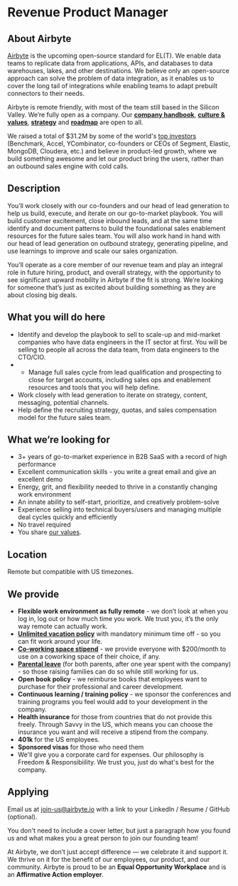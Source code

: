 # Revenue Product Manager

## **About Airbyte**

[Airbyte](http://airbyte.io) is the upcoming open-source standard for EL(T). We enable data teams to replicate data from applications, APIs, and databases to data warehouses, lakes, and other destinations. We believe only an open-source approach can solve the problem of data integration, as it enables us to cover the long tail of integrations while enabling teams to adapt prebuilt connectors to their needs. 

Airbyte is remote friendly, with most of the team still based in the Silicon Valley. We’re fully open as a company. Our **[company handbook](https://handbook.airbyte.io)**, **[culture & values](https://handbook.airbyte.io/company/culture-and-values)**, **[strategy](https://handbook.airbyte.io/strategy/strategy)** and **[roadmap](../13-project-overview/01-roadmap.md)** are open to all.

We raised a total of $31.2M by some of the world's [top investors](./#our-investors) (Benchmark, Accel, YCombinator, co-founders or CEOs of Segment, Elastic, MongoDB, Cloudera, etc.) and believe in product-led growth, where we build something awesome and let our product bring the users, rather than an outbound sales engine with cold calls.

## **Description**

You’ll work closely with our co-founders and our head of lead generation to help us build, execute, and iterate on our go-to-market playbook. You will build customer excitement, close inbound leads, and at the same time identify and document patterns to build the foundational sales enablement resources for the future sales team. You will also work hand in hand with our head of lead generation on outbound strategy, generating pipeline, and use learnings to improve and scale our sales organization. 

You’ll operate as a core member of our revenue team and play an integral role in future hiring, product, and overall strategy, with the opportunity to see significant upward mobility in Airbyte if the fit is strong. We’re looking for someone that’s just as excited about building something as they are about closing big deals.

## **What you will do here**

* Identify and develop the playbook to sell to scale-up and mid-market companies who have data engineers in the IT sector at first. You will be selling to people all across the data team, from data engineers to the CTO/CIO. 
* * Manage full sales cycle from lead qualification and prospecting to close for target accounts, including sales ops and enablement resources and tools that you will help define.
* Work closely with lead generation to iterate on strategy, content, messaging, potential channels.
* Help define the recruiting strategy, quotas, and sales compensation model for the future sales team.


## **What we’re looking for**

* 3+ years of go-to-market experience in B2B SaaS with a record of high performance
* Excellent communication skills - you write a great email and give an excellent demo
* Energy, grit, and flexibility needed to thrive in a constantly changing work environment
* An innate ability to self-start, prioritize, and creatively problem-solve
* Experience selling into technical buyers/users and managing multiple deal cycles quickly and efficiently
* No travel required
* You share [our values](https://handbook.airbyte.io/company/culture-and-values).

## **Location**

Remote but compatible with US timezones.

## **We provide**

* **Flexible work environment as fully remote** - we don’t look at when you log in, log out or how much time you work. We trust you, it’s the only way remote can actually work. 
* **[Unlimited vacation policy](https://handbook.airbyte.io/people/time-off)** with mandatory minimum time off - so you can fit work around your life.
* **[Co-working space stipend](https://handbook.airbyte.io/people/expense-policy#work-space)** - we provide everyone with $200/month to use on a coworking space of their choice, if any.
* **[Parental leave](https://handbook.airbyte.io/people/time-off#parental-leave)** \(for both parents, after one year spent with the company\) - so those raising families can do so while still working for us.
* **Open book policy** - we reimburse books that employees want to purchase for their professional and career development. 
* **Continuous learning / training policy** - we sponsor the conferences and training programs you feel would add to your development in the company. 
* **Health insurance** for those from countries that do not provide this freely. Through Savvy in the US, which means you can choose the insurance you want and will receive a stipend from the company. 
* **401k** for the US employees. 
* **Sponsored visas** for those who need them
* We'll give you a corporate card for expenses. Our philosophy is Freedom & Responsibiility. We trust you, just do what's best for the company.

## **Applying**

Email us at [join-us@airbyte.io](mailto:join-us@airbyte.io) with a link to your LinkedIn / Resume / GitHub \(optional\).

You don't need to include a cover letter, but just a paragraph how you found us and what makes you a great person to join our founding team!

At Airbyte, we don’t just accept difference — we celebrate it and support it. We thrive on it for the benefit of our employees, our product, and our community. Airbyte is proud to be an **Equal Opportunity Workplace** and is an **Affirmative Action employer**.


